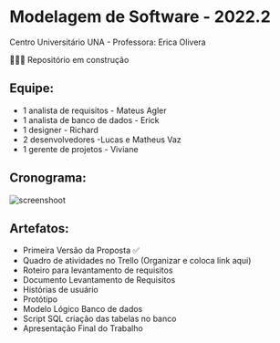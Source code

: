 # Modelagem de Software  - 2022.2
Centro Universitário UNA - Professora: Erica Olivera

👀✨🎯 Repositório em construção 

## Equipe:

- 1 analista de requisitos - Mateus Agler
- 1 analista de banco de dados - Erick
- 1 designer - Richard
- 2 desenvolvedores -Lucas e Matheus Vaz
- 1 gerente de projetos - Viviane

## Cronograma:

![screenshoot](calendário_atividades.png)

## Artefatos:

- Primeira Versão da Proposta ✅
- Quadro de atividades no Trello (Organizar e coloca link aqui) 
- Roteiro para levantamento de requisitos 
- Documento Levantamento de Requisitos 
- Histórias de usuário 
- Protótipo
- Modelo Lógico Banco de dados 
- Script SQL criação das tabelas no banco 
- Apresentação Final do Trabalho 

